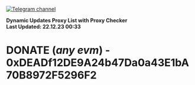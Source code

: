 [![Telegram channel](https://img.shields.io/endpoint?url=https://runkit.io/damiankrawczyk/telegram-badge/branches/master?url=https://t.me/n4z4v0d)](https://t.me/n4z4v0d) 

**Dynamic Updates Proxy List with Proxy Checker**  
**Last Updated: 22.12.23 00:33**

# DONATE (_any evm_) - 0xDEADf12DE9A24b47Da0a43E1bA70B8972F5296F2

